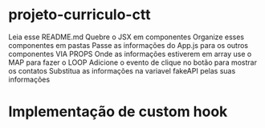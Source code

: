 # projeto-curriculo-ctt
Leia esse README.md
Quebre o JSX em componentes
Organize esses componentes em pastas
Passe as informações do App.js para os outros componentes VIA PROPS
Onde as informações estiverem em array use o MAP para fazer o LOOP
Adicione o evento de clique no botão para mostrar os contatos
Substitua as informações na variavel fakeAPI pelas suas informações

# Implementação de custom hook 
